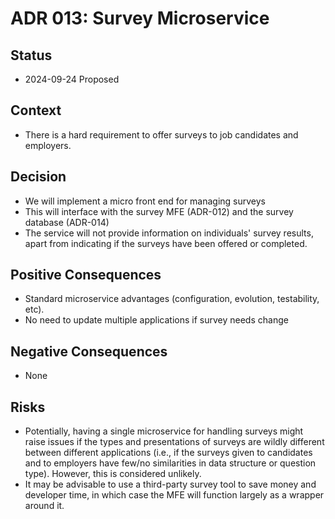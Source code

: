 # ADR 013: Survey Microservice

## Status

- 2024-09-24 Proposed

## Context

- There is a hard requirement to offer surveys to job candidates and employers.

## Decision

- We will implement a micro front end for managing surveys
- This will interface with the survey MFE (ADR-012) and the survey database (ADR-014)
- The service will not provide information on individuals' survey results, apart from indicating if the surveys have been offered or completed.

## Positive Consequences

- Standard microservice advantages (configuration, evolution, testability, etc).
- No need to update multiple applications if survey needs change

## Negative Consequences

- None

## Risks

- Potentially, having a single microservice for handling surveys might raise issues if the types and presentations of surveys are wildly different between different applications (i.e., if the surveys given to candidates and to employers have few/no similarities in data structure or question type). However, this is considered unlikely.
- It may be advisable to use a third-party survey tool to save money and developer time, in which case the MFE will function largely as a wrapper around it.
